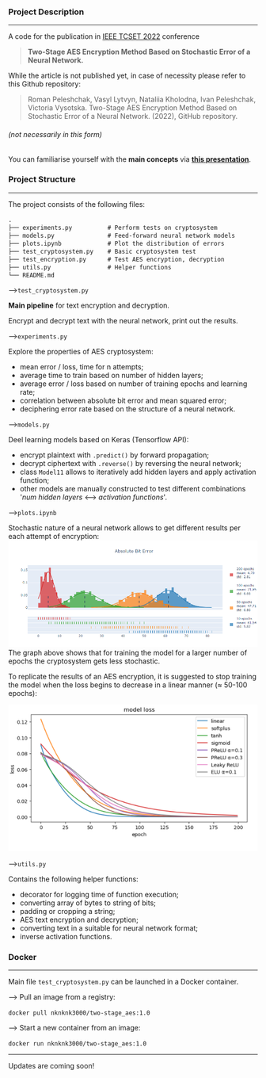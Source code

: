 ### Project Description ###
***
A code for the publication in [IEEE TCSET 2022](http://tcset.ieee.org.ua/) conference

>**Two-Stage AES Encryption Method Based on Stochastic Error of a Neural Network.**

While the article is not published yet, in case of necessity please refer to this Github repository:

>Roman Peleshchak, Vasyl Lytvyn, Nataliia Kholodna, Ivan Peleshchak, Victoria Vysotska.
>Two-Stage AES Encryption Method Based on Stochastic Error of a Neural Network. (2022), GitHub repository.

###### (not necessarily in this form)

You can familiarise yourself with the **main concepts** via **[this presentation](https://docs.google.com/presentation/d/1WRPRrL_rs232LJMM8mtBHYHIaKSGB9XI/edit?usp=sharing&ouid=106111675070305454051&rtpof=true&sd=true)**.

### Project Structure ###
***
The project consists of the following files:
```
.
├── experiments.py          # Perform tests on cryptosystem
├── models.py               # Feed-forward neural network models
├── plots.ipynb             # Plot the distribution of errors 
├── test_cryptosystem.py    # Basic cryptosystem test
├── test_encryption.py      # Test AES encryption, decryption
├── utils.py                # Helper functions
└── README.md
```
⟶`test_cryptosystem.py`

__Main pipeline__ for text encryption and decryption.

Encrypt and decrypt text with the neural network, print out the results.

⟶`experiments.py`

Explore the properties of AES cryptosystem: 
- mean error / loss, time for n attempts;
- average time to train based on number of hidden layers;
- average error / loss based on number of training epochs and learning rate;
- correlation between absolute bit error and mean squared error;
- deciphering error rate based on the structure of a neural network.

⟶`models.py`

Deel learning models based on Keras (Tensorflow API):
- encrypt plaintext with `.predict()` by forward propagation;
- decrypt ciphertext with `.reverse()` by reversing the neural network;
- class `Model11` allows to iteratively add hidden layers and apply activation function;
- other models are manually constructed to test different combinations '_num hidden layers_ ⟷ _activation functions_'.

⟶`plots.ipynb`

Stochastic nature of a neural network allows to get different results per each attempt of encryption:
![img.png](readme_images/img.png)
The graph above shows that for training the model for a larger number of epochs the cryptosystem gets less stochastic.

To replicate the results of an AES encryption, it is suggested to stop training the model when the loss begins to decrease in a linear manner (≈ 50-100 epochs):

![img_1.png](readme_images/img_1.png)

⟶`utils.py`

Contains the following helper functions:
- decorator for logging time of function execution;
- converting array of bytes to string of bits;
- padding or cropping a string;
- AES text encryption and decryption;
- converting text in a suitable for neural network format;
- inverse activation functions.

### Docker ###
***
Main file `test_cryptosystem.py` can be launched in a Docker container.

⟶ Pull an image from a registry:

```docker pull nknknk3000/two-stage_aes:1.0```

⟶ Start a new container from an image:

```docker run nknknk3000/two-stage_aes:1.0```
***


Updates are coming soon!
